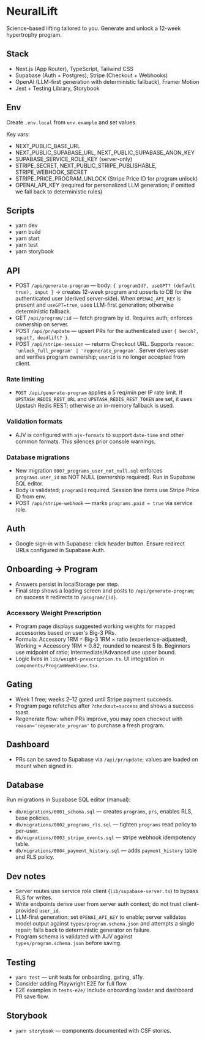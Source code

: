 # NeuralLift

Science-based lifting tailored to you. Generate and unlock a 12-week hypertrophy program.

## Stack
- Next.js (App Router), TypeScript, Tailwind CSS
- Supabase (Auth + Postgres), Stripe (Checkout + Webhooks)
- OpenAI (LLM-first generation with deterministic fallback), Framer Motion
- Jest + Testing Library, Storybook

## Env
Create `.env.local` from `env.example` and set values.

Key vars:
- NEXT_PUBLIC_BASE_URL
- NEXT_PUBLIC_SUPABASE_URL, NEXT_PUBLIC_SUPABASE_ANON_KEY
- SUPABASE_SERVICE_ROLE_KEY (server-only)
- STRIPE_SECRET, NEXT_PUBLIC_STRIPE_PUBLISHABLE, STRIPE_WEBHOOK_SECRET
- STRIPE_PRICE_PROGRAM_UNLOCK (Stripe Price ID for program unlock)
- OPENAI_API_KEY (required for personalized LLM generation; if omitted we fall back to deterministic rules)

## Scripts
- yarn dev
- yarn build
- yarn start
- yarn test
- yarn storybook

## API
- POST `/api/generate-program` — body: `{ programId?, useGPT? (default true), input }` -> creates 12-week program and upserts to DB for the authenticated user (derived server-side). When `OPENAI_API_KEY` is present and `useGPT=true`, uses LLM-first generation; otherwise deterministic fallback.
- GET `/api/program/:id` — fetch program by id. Requires auth; enforces ownership on server.
- POST `/api/pr/update` — upsert PRs for the authenticated user `{ bench?, squat?, deadlift? }`.
- POST `/api/stripe-session` — returns Checkout URL. Supports `reason: 'unlock_full_program' | 'regenerate_program'`. Server derives user and verifies program ownership; `userId` is no longer accepted from client.

### Rate limiting
- `POST /api/generate-program` applies a 5 req/min per IP rate limit. If `UPSTASH_REDIS_REST_URL` and `UPSTASH_REDIS_REST_TOKEN` are set, it uses Upstash Redis REST; otherwise an in-memory fallback is used.

### Validation formats
- AJV is configured with `ajv-formats` to support `date-time` and other common formats. This silences prior console warnings.

### Database migrations
- New migration `0007_programs_user_not_null.sql` enforces `programs.user_id` as NOT NULL (ownership required). Run in Supabase SQL editor.
- Body is validated; `programId` required. Session line items use Stripe Price ID from env.
- POST `/api/stripe-webhook` — marks `programs.paid = true` via service role.

## Auth
- Google sign-in with Supabase: click header button. Ensure redirect URLs configured in Supabase Auth.

## Onboarding → Program
- Answers persist in localStorage per step.
- Final step shows a loading screen and posts to `/api/generate-program`; on success it redirects to `/program/{id}`.

### Accessory Weight Prescription
- Program page displays suggested working weights for mapped accessories based on user's Big-3 PRs.
 - Formula: Accessory 1RM = Big-3 1RM × ratio (experience-adjusted), Working = Accessory 1RM × 0.82, rounded to nearest 5 lb. Beginners use midpoint of ratio; Intermediate/Advanced use upper bound.
- Logic lives in `lib/weight-prescription.ts`. UI integration in `components/ProgramWeekView.tsx`.

## Gating
- Week 1 free; weeks 2–12 gated until Stripe payment succeeds.
- Program page refetches after `?checkout=success` and shows a success toast.
- Regenerate flow: when PRs improve, you may open checkout with `reason='regenerate_program'` to purchase a fresh program.

## Dashboard
- PRs can be saved to Supabase via `/api/pr/update`; values are loaded on mount when signed in.

## Database
Run migrations in Supabase SQL editor (manual):
- `db/migrations/0001_schema.sql` — creates `programs`, `prs`, enables RLS, base policies.
- `db/migrations/0002_programs_rls.sql` — tighten `programs` read policy to per-user.
- `db/migrations/0003_stripe_events.sql` — stripe webhook idempotency table.
- `db/migrations/0004_payment_history.sql` — adds `payment_history` table and RLS policy.

## Dev notes
- Server routes use service role client (`lib/supabase-server.ts`) to bypass RLS for writes.
- Write endpoints derive user from server auth context; do not trust client-provided `user_id`.
- LLM-first generation: set `OPENAI_API_KEY` to enable; server validates model output against `types/program.schema.json` and attempts a single repair; falls back to deterministic generator on failure.
- Program schema is validated with AJV against `types/program.schema.json` before saving.

## Testing
- `yarn test` — unit tests for onboarding, gating, a11y.
- Consider adding Playwright E2E for full flow.
- E2E examples in `tests-e2e/` include onboarding loader and dashboard PR save flow.

## Storybook
- `yarn storybook` — components documented with CSF stories.
